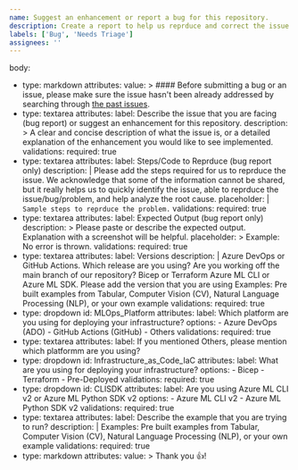 ```yaml
---
name: Suggest an enhancement or report a bug for this repository.
description: Create a report to help us reprduce and correct the issue at hand, or have an idea for improvements to this repository?
labels: ['Bug', 'Needs Triage']
assignees: ''
---
```


body:
- type: markdown
  attributes:
    value: >
      #### Before submitting a bug or an issue, please make sure the issue hasn't been already addressed by searching through [the past issues](https://github.com/OpsLifeCycle/mlops/issues).
- type: textarea
  attributes:
    label: Describe the issue that you are facing (bug report) or suggest an enhancement for this repository.
    description: >
      A clear and concise description of what the issue is, or a detailed explanation of the enhancement you would like to see implemented.
  validations:
    required: true
- type: textarea
  attributes:
    label: Steps/Code to Reprduce (bug report only)
    description: |
      Please add the steps required for us to reprduce the issue. We acknowledge that some of the information cannot be shared, but it really helps us to quickly
      identify the issue, able to reprduce the issue/bug/problem, and help analyze the root cause.
    placeholder: |
      ```
      Sample steps to reprduce the problem.
      ```
  validations:
    required: true
- type: textarea
  attributes:
    label: Expected Output (bug report only)
    description: >
      Please paste or describe the expected output. Explanation with a screenshot will be helpful.
    placeholder: >
      Example: No error is thrown.
  validations:
    required: true
- type: textarea
  attributes:
    label: Versions
    description: |
      Azure DevOps or GitHub Actions. Which release are you using? Are you working off the main branch of our repository?
      Bicep or Terraform
      Azure ML CLI or Azure ML SDK. Please add the version that you are using
      Examples: Pre built examples from Tabular, Computer Vision (CV), Natural Language Processing (NLP), or your own example
  validations:
    required: true
- type: dropdown
  id: MLOps_Platform
  attributes:
    label: Which platform are you using for deploying your infrastructure?
    options:
      - Azure DevOps (ADO)
      - GitHub Actions (GitHub)
      - Others
  validations:
    required: true
- type: textarea
  attributes:
    label: If you mentioned Others, please mention which platformm are you using?
- type: dropdown
  id: Infrastructure_as_Code_IaC
  attributes:
    label: What are you using for deploying your infrastructure?
    options:
      - Bicep
      - Terraform
      - Pre-Deployed
  validations:
    required: true
- type: dropdown
  id: CLISDK
  attributes:
    label: Are you using Azure ML CLI v2 or Azure ML Python SDK v2
    options:
      - Azure ML CLI v2
      - Azure ML Python SDK v2
  validations:
    required: true
- type: textarea
  attributes:
    label: Describe the example that you are trying to run?
    description: |
      Examples: Pre built examples from Tabular, Computer Vision (CV), Natural Language Processing (NLP), or your own example
  validations:
    required: true
- type: markdown
  attributes:
    value: >
      Thank you 👍!